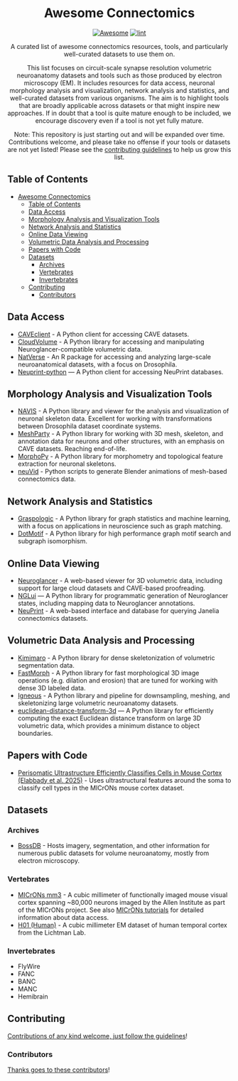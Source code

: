 <div align="center">

<!-- title -->

<!--lint ignore no-dead-urls-->

# Awesome Connectomics
[![Awesome](https://awesome.re/badge.svg)](https://awesome.re) [![lint](https://github.com/ceesem/awesome-connectomics/actions/workflows/lint.yaml/badge.svg)](https://github.com/ceesem/awesome-connectomics/actions/workflows/lint.yaml)

<!-- subtitle -->

A curated list of awesome connectomics resources, tools, and particularly well-curated datasets to use them on.

<!-- image -->

<!-- <a href="" target="_blank" rel="noopener noreferrer">
  <img src="" />
</a> -->

<!-- description -->

This list focuses on circuit-scale synapse resolution volumetric neuroanatomy datasets and tools such as those produced by electron microscopy (EM).
It includes resources for data access, neuronal morphology analysis and visualization, network analysis and statistics, and well-curated datasets from various organisms.
The aim is to highlight tools that are broadly applicable across datasets or that might inspire new approaches.
If in doubt that a tool is quite mature enough to be included, we encourage discovery even if a tool is not yet fully mature.

Note: This repository is just starting out and will be expanded over time. Contributions welcome, and please take no offense if your tools or datasets are not yet listed! Please see the [contributing guidelines](contributing.md) to help us grow this list.

</div>

<!-- TOC -->

## Table of Contents

- [Awesome Connectomics](#awesome-connectomics)
  - [Table of Contents](#table-of-contents)
  - [Data Access](#data-access)
  - [Morphology Analysis and Visualization Tools](#morphology-analysis-and-visualization-tools)
  - [Network Analysis and Statistics](#network-analysis-and-statistics)
  - [Online Data Viewing](#online-data-viewing)
  - [Volumetric Data Analysis and Processing](#volumetric-data-analysis-and-processing)
  - [Papers with Code](#papers-with-code)
  - [Datasets](#datasets)
    - [Archives](#archives)
    - [Vertebrates](#vertebrates)
    - [Invertebrates](#invertebrates)
  - [Contributing](#contributing)
    - [Contributors](#contributors)

<!-- CONTENT -->

## Data Access

- [CAVEclient](https://github.com/CAVEconnectome/CAVEclient) - A Python client for accessing CAVE datasets.
- [CloudVolume](https://github.com/seung-lab/cloud-volume) - A Python library for accessing and manipulating Neuroglancer-compatible volumetric data.
- [NatVerse](https://natverse.org) - An R package for accessing and analyzing large-scale neuroanatomical datasets, with a focus on Drosophila.
- [Neuprint-python](https://connectome-neuprint.github.io/neuprint-python/docs/) — A Python client for accessing NeuPrint databases.

## Morphology Analysis and Visualization Tools

- [NAVIS](https://navis-org.github.io/navis/) - A Python library and viewer for the analysis and visualization of neuronal  skeleton data. Excellent for working with transformations between Drosophila dataset coordinate systems.
- [MeshParty](https://github.com/CAVEconnectome/MeshParty) - A Python library for working with 3D mesh, skeleton, and annotation data for neurons and other structures, with an emphasis on CAVE datasets. Reaching end-of-life.
- [MorphoPy](https://github.com/berenslab/MorphoPy) - A Python library for morphometry and topological feature extraction for neuronal skeletons.
- [neuVid](https://github.com/connectome-neuprint/neuVid) - Python scripts to generate Blender animations of mesh-based connectomics data.

## Network Analysis and Statistics

- [Graspologic](https://github.com/graspologic-org/graspologic) - A Python library for graph statistics and machine learning, with a focus on applications in neuroscience such as graph matching.
- [DotMotif](https://github.com/aplbrain/dotmotif) - A Python library for high performance graph motif search and subgraph isomorphism.

## Online Data Viewing

- [Neuroglancer](https://github.com/google/neuroglancer) - A web-based viewer for 3D volumetric data, including support for large cloud datasets and CAVE-based proofreading.
- [NGLui](https://github.com/CAVEconnectome/nglui) — A Python library for programmatic generation of Neuroglancer states, including mapping data to Neuroglancer annotations.
- [NeuPrint](https://neuprint.janelia.org) - A web-based interface and database for querying Janelia connectomics datasets.

## Volumetric Data Analysis and Processing

- [Kimimaro](https://github.com/seung-lab/kimimaro/) - A Python library for dense skeletonization of volumetric segmentation data.
- [FastMorph](https://github.com/seung-lab/fastmorph) - A Python library for fast morphological 3D image operations (e.g. dilation and erosion) that are tuned for working with dense 3D labeled data.
- [Igneous](https://github.com/seung-lab/igneous) - A Python library and pipeline for downsampling, meshing, and skeletonizing large volumetric neuroanatomy datasets.
- [euclidean-distance-transform-3d](https://github.com/seung-lab/euclidean-distance-transform-3d) — A Python library for efficiently computing the exact Euclidean distance transform on large 3D volumetric data, which provides a minimum distance to object boundaries.

## Papers with Code

- [Perisomatic Ultrastructure Efficiently Classifies Cells in Mouse Cortex (Elabbady et al. 2025)](https://github.com/AllenInstitute/Perisomatic_Based_CellTyping) - Uses ultrastructural features around the soma to classify cell types in the MICrONs mouse cortex dataset.

## Datasets

### Archives

- [BossDB](https://bossdb.org/) - Hosts imagery, segmentation, and other information for numerous public datasets for volume neuroanatomy, mostly from electron microscopy.

### Vertebrates

- [MICrONs mm3](https://microns-explorer.org/) - A cubic millimeter of functionally imaged mouse visual cortex spanning ~80,000 neurons imaged by the Allen Institute as part of the MICrONs project. See also [MICrONs tutorials](https://tutorial.microns-explorer.org/) for detailed information about data access.
- [H01 (Human)](https://h01-release.storage.googleapis.com/landing.html) - A cubic millimeter EM dataset of human temporal cortex from the Lichtman Lab.

### Invertebrates

- FlyWire
- FANC
- BANC
- MANC
- Hemibrain

<!-- END CONTENT -->

## Contributing

[Contributions of any kind welcome, just follow the guidelines](contributing.md)!

### Contributors

[Thanks goes to these contributors](https://github.com/ceesem/awesome-connectomics/graphs/contributors)!
